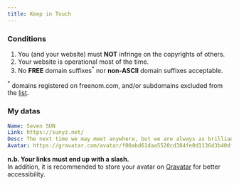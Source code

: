 ```yaml
---
title: Keep in Touch
---
```


### Conditions

1. You (and your website) must **NOT** infringe on the copyrights of others.
2. Your website is operational most of the time.
3. No **FREE** domain suffixes$^*$ nor **non-ASCII** domain suffixes acceptable.

$^*$ domains registered on freenom.com, and/or subdomains excluded from the [list](https://publicsuffix.org/list/public_suffix_list.dat).

### My datas

```yaml
Name: Seven SUN
Link: https://sunyz.net/
Desc: The next time we may meet anywhere, but we are always as brilliant as a sea of stars.
Avatar: https://gravatar.com/avatar/f00abd61daa5520cd384fe0d1136d3b40df021ac87089061fe99b4a3f74dc9a2/
```

**n.b. Your links must end up with a slash.**  
In addition, it is recommended to store your avatar on [Gravatar](https://gravatar.com) for better accessibility.

